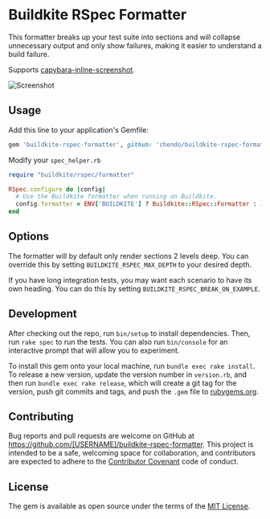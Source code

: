 # Buildkite RSpec Formatter

This formatter breaks up your test suite into sections and will collapse unnecessary output and only show failures, making it easier to understand a build failure.

Supports [capybara-inline-screenshot](https://github.com/buildkite/capybara-inline-screenshot).

![Screenshot](https://cloud.githubusercontent.com/assets/2661/20782420/bee0d20e-b7df-11e6-873e-a149ca66e77d.png)

## Usage

Add this line to your application's Gemfile:

```ruby
gem 'buildkite-rspec-formatter', github: 'chendo/buildkite-rspec-formatter', require: false
```

Modify your `spec_helper.rb`

```ruby
require "buildkite/rspec/formatter"

RSpec.configure do |config|
  # Use the Buildkite formatter when running on Buildkite.
  config.formatter = ENV['BUILDKITE'] ? Buildkite::RSpec::Formatter : :documentation
end
```

## Options

The formatter will by default only render sections 2 levels deep. You can override this by setting `BUILDKITE_RSPEC_MAX_DEPTH` to your desired depth.

If you have long integration tests, you may want each scenario to have its own heading. You can do this by setting `BUILDKITE_RSPEC_BREAK_ON_EXAMPLE`.

## Development

After checking out the repo, run `bin/setup` to install dependencies. Then, run `rake spec` to run the tests. You can also run `bin/console` for an interactive prompt that will allow you to experiment.

To install this gem onto your local machine, run `bundle exec rake install`. To release a new version, update the version number in `version.rb`, and then run `bundle exec rake release`, which will create a git tag for the version, push git commits and tags, and push the `.gem` file to [rubygems.org](https://rubygems.org).

## Contributing

Bug reports and pull requests are welcome on GitHub at https://github.com/[USERNAME]/buildkite-rspec-formatter. This project is intended to be a safe, welcoming space for collaboration, and contributors are expected to adhere to the [Contributor Covenant](http://contributor-covenant.org) code of conduct.


## License

The gem is available as open source under the terms of the [MIT License](http://opensource.org/licenses/MIT).

